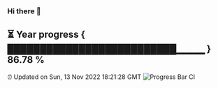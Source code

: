### Hi there 👋
⏳ Year progress { ██████████████████████████▁▁▁▁ } 86.78 %
---
⏰ Updated on Sun, 13 Nov 2022 18:21:28 GMT
![Progress Bar CI](https://github.com/liununu/liununu/workflows/Progress%20Bar%20CI/badge.svg)
